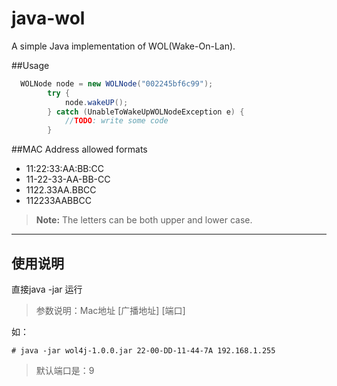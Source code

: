 java-wol
========

A simple Java implementation of WOL(Wake-On-Lan).

##Usage
```java
  WOLNode node = new WOLNode("002245bf6c99");
		try {
			node.wakeUP();
		} catch (UnableToWakeUpWOLNodeException e) {
			//TODO: write some code
		}
```

##MAC Address allowed formats
* 11:22:33:AA:BB:CC
* 11-22-33-AA-BB-CC
* 1122.33AA.BBCC
* 112233AABBCC

> **Note:** The letters can be both upper and lower case.


------

## 使用说明

直接java -jar 运行  
> 参数说明：Mac地址 [广播地址] [端口]

如：

```
# java -jar wol4j-1.0.0.jar 22-00-DD-11-44-7A 192.168.1.255
```

> 默认端口是：9


